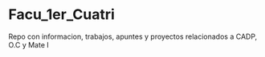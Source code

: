 # Facu_1er_Cuatri
Repo con informacion, trabajos, apuntes y proyectos relacionados a CADP, O.C y Mate I
